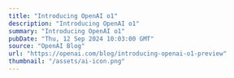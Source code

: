 ```yaml
---
title: "Introducing OpenAI o1"
description: "Introducing OpenAI o1"
summary: "Introducing OpenAI o1"
pubDate: "Thu, 12 Sep 2024 10:03:00 GMT"
source: "OpenAI Blog"
url: "https://openai.com/blog/introducing-openai-o1-preview"
thumbnail: "/assets/ai-icon.png"
---
```


